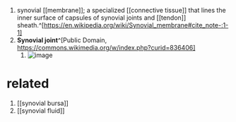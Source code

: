 1. synovial [[membrane]]; a specialized [[connective tissue]] that lines the inner surface of capsules of synovial joints and [[tendon]] sheath.^[https://en.wikipedia.org/wiki/Synovial_membrane#cite_note-:1-1]
2. **Synovial joint**^[Public Domain, https://commons.wikimedia.org/w/index.php?curid=836406]
	1. ![image](https://upload.wikimedia.org/wikipedia/commons/f/fc/Illu_synovial_joint.jpg)

# related
1. [[synovial bursa]]
2. [[synovial fluid]]